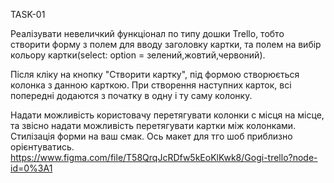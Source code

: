 TASK-01

Реалізувати невеличкий функціонал по типу дошки Trello, тобто створити форму з полем для вводу заголовку картки, та полем на вибір кольору картки(select: option = зелений,жовтий,червоний).

Після кліку на кнопку "Створити картку", під формою створюється колонка з данною карткою. При створення наступних карток, всі попередні додаются з початку в одну і ту саму колонку.

Надати можливість користовачу перетягувати колонки с місця на місце, та звісно надати можливість перетягувати картки між колонками. Стилізація форми на ваш смак. Ось макет для тго шоб приблизно орієнтуватись.
https://www.figma.com/file/T58QrqJcRDfw5kEoKlKwk8/Gogi-trello?node-id=0%3A1
